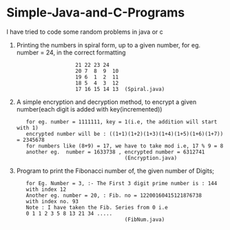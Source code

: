 # Simple-Java-and-C-Programs
I have tried to code some random problems in java or c

1. Printing the numbers in spiral form, up to a given number, for eg. number = 24, in the correct formatting                     
                          
                          21 22 23 24
                          20 7  8  9  10
                          19 6  1  2  11
                          18 5  4  3  12
                          17 16 15 14 13  (Spiral.java)
             

2. A simple encryption and decryption method, to encrypt a given number(each digit is added with key(incremented))
          
          for eg. number = 1111111, key = 1(i.e, the addition will start with 1)
          encrypted number will be : ((1+1)(1+2)(1+3)(1+4)(1+5)(1+6)(1+7)) = 2345678
          for numbers like (8+9) = 17, we have to take mod i.e, 17 % 9 = 8
          another eg.  number = 1633738 , encrypted number = 6312741
                                          (Encryption.java)

3. Program to print the Fibonacci number of, the given number of Digits;

          for Eg. Number = 3, :- The First 3 digit prime number is : 144
          with index 12
          Another eg. number = 20, : Fib. no = 12200160415121876738
          with index no. 93
          Note : I have taken the Fib. Series from 0 i.e
          0 1 1 2 3 5 8 13 21 34 .....
                                          (FibNum.java)
